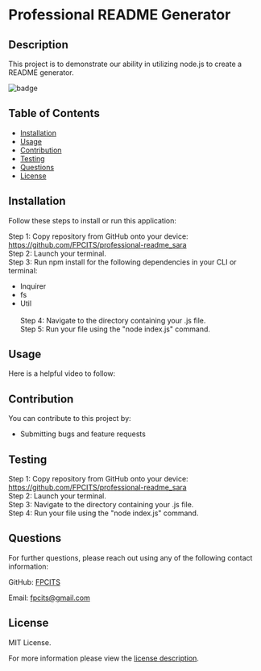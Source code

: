 # Professional README Generator

## Description

This project is to demonstrate our ability in utilizing node.js to create a README generator.

![badge](https://img.shields.io/badge/license-MITLicense-brightorange)


## Table of Contents
  - [Installation](#installation)
  - [Usage](#usage)
  - [Contribution](#contribution)
  - [Testing](#testing)
  - [Questions](#questions)
  - [License](#license)
    
    
## Installation
    
  Follow these steps to install or run this application:

 Step 1: Copy repository from GitHub onto your device: https://github.com/FPCITS/professional-readme_sara <br>
 Step 2: Launch your terminal. <br>
 Step 3: Run npm install for the following dependencies in your CLI or terminal:<br>
- Inquirer<br>
- fs<br>
- Util <br><br>
 Step 4: Navigate to the directory containing your .js file. <br>
 Step 5: Run your file using the "node index.js" command.

      
## Usage

  Here is a helpful video to follow: 
      
## Contribution

You can contribute to this project by:
- Submitting bugs and feature requests

      
## Testing

 Step 1: Copy repository from GitHub onto your device: https://github.com/FPCITS/professional-readme_sara <br>
 Step 2: Launch your terminal. <br>
 Step 3: Navigate to the directory containing your .js file. <br>
 Step 4: Run your file using the "node index.js" command.
      
## Questions
      
  For further questions, please reach out using any of the following contact information:
  
  GitHub: [FPCITS](https://github.com/FPCITS)

  Email: [fpcits@gmail.com](mailto:fpcits@gmail.com)
    
## License

      
  MIT License.
      
  For more information please view the [license description](https://choosealicense.com/licenses/mit/).
  
  
